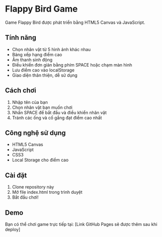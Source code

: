 # Flappy Bird Game

Game Flappy Bird được phát triển bằng HTML5 Canvas và JavaScript.

## Tính năng

- Chọn nhân vật từ 5 hình ảnh khác nhau
- Bảng xếp hạng điểm cao
- Âm thanh sinh động
- Điều khiển đơn giản bằng phím SPACE hoặc chạm màn hình
- Lưu điểm cao vào localStorage
- Giao diện thân thiện, dễ sử dụng

## Cách chơi

1. Nhập tên của bạn
2. Chọn nhân vật bạn muốn chơi
3. Nhấn SPACE để bắt đầu và điều khiển nhân vật
4. Tránh các ống và cố gắng đạt điểm cao nhất

## Công nghệ sử dụng

- HTML5 Canvas
- JavaScript
- CSS3
- Local Storage cho điểm cao

## Cài đặt

1. Clone repository này
2. Mở file index.html trong trình duyệt
3. Bắt đầu chơi!

## Demo

Bạn có thể chơi game trực tiếp tại: [Link GitHub Pages sẽ được thêm sau khi deploy] 